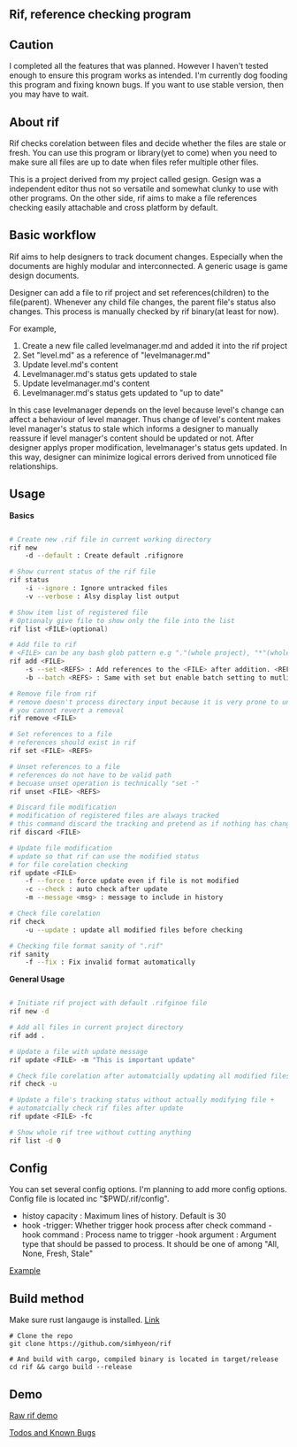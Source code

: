 ## Rif, reference checking program

## Caution

I completed all the features that was planned. However I haven't tested enough
to ensure this program works as intended. I'm currently dog fooding this
program and fixing known bugs. If you want to use stable version, then you may
have to wait.

## About rif

Rif checks corelation between files and decide whether the files are stale or
fresh. You can use this program or library(yet to come) when you need
to make sure all files are up to date when files refer multiple other
files.

This is a project derived from my project called gesign. Gesign was a
independent editor thus not so versatile and somewhat clunky to use with other
programs. On the other side, rif aims to make a file references checking easily
attachable and cross platform by default.

## Basic workflow

Rif aims to help designers to track document changes. Especially when the
documents are highly modular and interconnected. A generic usage is game design
documents.

Designer can add a file to rif project and set references(children) to the
file(parent). Whenever any child file changes, the parent file's status also
changes. This process is manually checked by rif binary(at least for now).

For example, 

1. Create a new file called levelmanager.md and added it into the rif project
1. Set "level.md" as a reference of "levelmanager.md"
1. Update level.md's content
1. Levelmanager.md's status gets updated to stale
1. Update levelmanager.md's content
1. Levelmanager.md's status gets updated to "up to date"

In this case levelmanager depends on the level because level's change can
affect a behaviour of level manager. Thus change of level's content makes level
manager's status to stale which informs a designer to manually reassure if level
manager's content should be updated or not. After designer applys proper
modification, levelmanager's status gets updated. In this way, designer can
minimize logical errors derived from unnoticed file relationships.

## Usage

**Basics**

```bash

# Create new .rif file in current working directory
rif new
	-d --default : Create default .rifignore 

# Show current status of the rif file
rif status 
	-i --ignore : Ignore untracked files
	-v --verbose : Alsy display list output

# Show item list of registered file
# Optionaly give file to show only the file into the list
rif list <FILE>(optional)

# Add file to rif
# <FILE> can be any bash glob pattern e.g "."(whole project), "*"(whole files in current directory)
rif add <FILE>
	-s --set <REFS> : Add references to the <FILE> after addition. <REFS> should already exists in rif
	-b --batch <REFS> : Same with set but enable batch setting to mutliple <FILE>. This explicitly enquire a user because unsetting is very trival process while setting references is instant.

# Remove file from rif
# remove doesn't process directory input because it is very prone to unintended operation
# you cannot revert a removal 
rif remove <FILE>

# Set references to a file 
# references should exist in rif
rif set <FILE> <REFS>

# Unset references to a file 
# references do not have to be valid path
# becuase unset operation is technically "set -"
rif unset <FILE> <REFS>

# Discard file modification
# modification of registered files are always tracked
# this command discard the tracking and pretend as if nothing has changed
rif discard <FILE>

# Update file modification
# update so that rif can use the modified status
# for file corelation checking
rif update <FILE>
	-f --force : force update even if file is not modified
	-c --check : auto check after update
	-m --message <msg> : message to include in history

# Check file corelation
rif check
	-u --update : update all modified files before checking

# Checking file format sanity of ".rif"
rif sanity
	-f --fix : Fix invalid format automatically

```

**General Usage**

```bash

# Initiate rif project with default .rifginoe file
rif new -d

# Add all files in current project directory
rif add . 

# Update a file with update message
rif update <FILE> -m "This is important update"

# Check file corelation after automatcially updating all modified files
rif check -u

# Update a file's tracking status without actually modifying file + 
# automatcially check rif files after update 
rif update <FILE> -fc

# Show whole rif tree without cutting anything
rif list -d 0

```

## Config

You can set several config options. I'm planning to add more config options. Config file is located inc "$PWD/.rif/config".

- histoy capacity : Maximum lines of history. Default is 30
- hook 
	-trigger: Whether trigger hook process after check command
    -hook command : Process name to trigger
	-hook argument : Argument type that should be passed to process. It should be one of among "All, None, Fresh, Stale"

[Example](./docs/config_example)

## Build method

Make sure rust langauge is installed. [Link](https://www.rust-lang.org/tools/install)
```
# Clone the repo
git clone https://github.com/simhyeon/rif

# And build with cargo, compiled binary is located in target/release
cd rif && cargo build --release
```

## Demo

[Raw rif demo](https://www.youtube.com/watch?v=3XhPTz6Rm5w)

[Todos and Known Bugs](./docs/meta.md)

